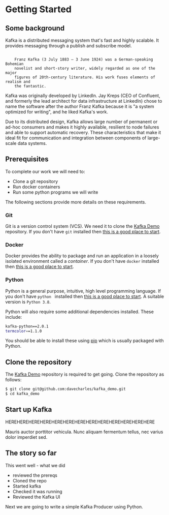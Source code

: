 # Getting Started 

## Some background
Kafka is a distributed messaging system that's fast and highly scalable. It
provides messaging through a publish and subscribe model. 

``` sidebar:: You are free, and that is why you are lost.

    Franz Kafka (3 July 1883 – 3 June 1924) was a German-speaking Bohemian
    novelist and short-story writer, widely regarded as one of the major
    figures of 20th-century literature. His work fuses elements of realism and
    the fantastic.
```

Kafka was originally developed by LinkedIn. Jay Kreps (CEO of Confluent, and
formerly the lead architect for data infrastructure at LinkedIn) chose to
name the software after the author Franz Kafka because it is "a system
optimized for writing", and he liked Kafka's work.

Due to its distributed design, Kafka allows large number of permanent or ad-hoc
consumers and makes it highly available, resilient to node failures and able
to support automatic recovery. These characteristics that make it ideal fit
for communication and integration between components of large-scale data
systems.

## Prerequisites
To complete our work we will need to:

- Clone a git repository
- Run docker containers
- Run some python programs we will write

The following sections provide more details on these requirements.

### Git
Git is a version control system (VCS). We need it to clone the
[Kafka Demo](https://github.com/davecharles/kafka_demo) repository. If you
don't have `git` installed then
[this is a good place to start](https://git-scm.com/book/en/v2/Getting-Started-Installing-Git). 

### Docker
Docker provides the ability to package and run an application in a loosely
isolated environment called a *container*. If you don't have `docker` installed
then [this is a good place to start](https://docs.docker.com/engine/install/). 

### Python
Python is a general purpose, intuitive, high level programming language.
If you don't have `python ` installed then
[this is a good place to start](https://docs.docker.com/engine/install/). A
suitable version is `Python 3.8`.

Python will also require some additional dependencies installed. These include:

```bash
kafka-python==2.0.1
termcolor==1.1.0
```

You should be able to install these using [pip](https://pip.pypa.io/en/stable/)
which is usually packaged with Python.

## Clone the repository
The [Kafka Demo](https://github.com/davecharles/kafka_demo) repository is
required to get going. Clone the repository as follows:

```bash
$ git clone git@github.com:davecharles/kafka_demo.git
$ cd kafka_demo
```

## Start up Kafka 
HEREHEREHEREHEREHEREHEREHEREHEREHEREHEREHEREHEREHERE
 
Mauris auctor porttitor vehicula. Nunc aliquam fermentum tellus, nec varius dolor imperdiet sed.

## The story so far
This went well - what we did

- reviewed the prereqs
- Cloned the repo 
- Started kafka
- Checked it was running
- Reviewed the Kafka UI
 
Next we are going to write a simple Kafka Producer using Python.  
